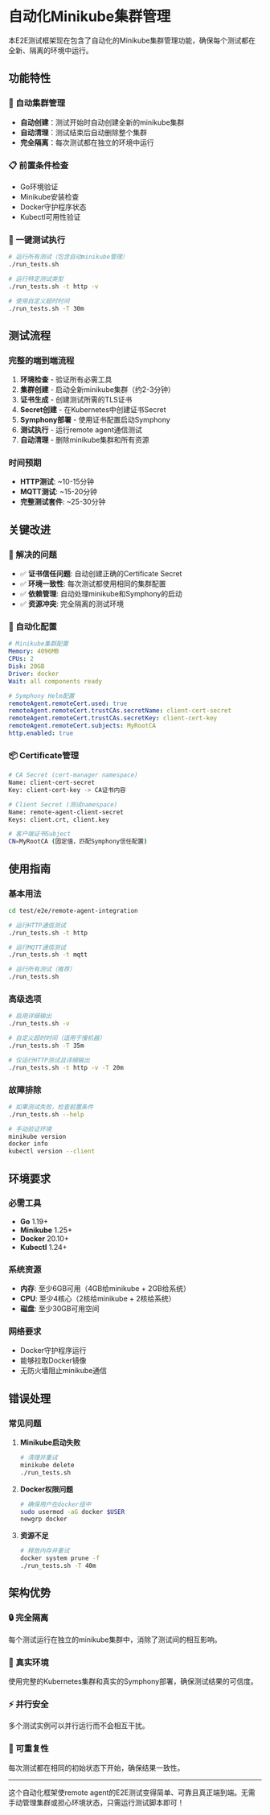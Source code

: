 # 自动化Minikube集群管理

本E2E测试框架现在包含了自动化的Minikube集群管理功能，确保每个测试都在全新、隔离的环境中运行。

## 功能特性

### 🔄 自动集群管理
- **自动创建**：测试开始时自动创建全新的minikube集群
- **自动清理**：测试结束后自动删除整个集群
- **完全隔离**：每次测试都在独立的环境中运行

### 📋 前置条件检查
- Go环境验证
- Minikube安装检查
- Docker守护程序状态
- Kubectl可用性验证

### 🚀 一键测试执行
```bash
# 运行所有测试（包含自动minikube管理）
./run_tests.sh

# 运行特定测试类型
./run_tests.sh -t http -v

# 使用自定义超时时间
./run_tests.sh -T 30m
```

## 测试流程

### 完整的端到端流程
1. **环境检查** - 验证所有必需工具
2. **集群创建** - 启动全新minikube集群（约2-3分钟）
3. **证书生成** - 创建测试所需的TLS证书
4. **Secret创建** - 在Kubernetes中创建证书Secret
5. **Symphony部署** - 使用证书配置启动Symphony
6. **测试执行** - 运行remote agent通信测试
7. **自动清理** - 删除minikube集群和所有资源

### 时间预期
- **HTTP测试**: ~10-15分钟
- **MQTT测试**: ~15-20分钟
- **完整测试套件**: ~25-30分钟

## 关键改进

### 🎯 解决的问题
- ✅ **证书信任问题**: 自动创建正确的Certificate Secret
- ✅ **环境一致性**: 每次测试都使用相同的集群配置
- ✅ **依赖管理**: 自动处理minikube和Symphony的启动
- ✅ **资源冲突**: 完全隔离的测试环境

### 🔧 自动化配置
```yaml
# Minikube集群配置
Memory: 4096MB
CPUs: 2
Disk: 20GB
Driver: docker
Wait: all components ready

# Symphony Helm配置
remoteAgent.remoteCert.used: true
remoteAgent.remoteCert.trustCAs.secretName: client-cert-secret
remoteAgent.remoteCert.trustCAs.secretKey: client-cert-key  
remoteAgent.remoteCert.subjects: MyRootCA
http.enabled: true
```

### 📦 Certificate管理
```bash
# CA Secret (cert-manager namespace)
Name: client-cert-secret
Key: client-cert-key -> CA证书内容

# Client Secret (测试namespace)  
Name: remote-agent-client-secret
Keys: client.crt, client.key

# 客户端证书Subject
CN=MyRootCA (固定值，匹配Symphony信任配置)
```

## 使用指南

### 基本用法
```bash
cd test/e2e/remote-agent-integration

# 运行HTTP通信测试
./run_tests.sh -t http

# 运行MQTT通信测试
./run_tests.sh -t mqtt

# 运行所有测试（推荐）
./run_tests.sh
```

### 高级选项
```bash
# 启用详细输出
./run_tests.sh -v

# 自定义超时时间（适用于慢机器）
./run_tests.sh -T 35m

# 仅运行HTTP测试且详细输出
./run_tests.sh -t http -v -T 20m
```

### 故障排除
```bash
# 如果测试失败，检查前置条件
./run_tests.sh --help

# 手动验证环境
minikube version
docker info
kubectl version --client
```

## 环境要求

### 必需工具
- **Go** 1.19+
- **Minikube** 1.25+
- **Docker** 20.10+
- **Kubectl** 1.24+

### 系统资源
- **内存**: 至少6GB可用（4GB给minikube + 2GB给系统）
- **CPU**: 至少4核心（2核给minikube + 2核给系统）
- **磁盘**: 至少30GB可用空间

### 网络要求
- Docker守护程序运行
- 能够拉取Docker镜像
- 无防火墙阻止minikube通信

## 错误处理

### 常见问题

1. **Minikube启动失败**
   ```bash
   # 清理并重试
   minikube delete
   ./run_tests.sh
   ```

2. **Docker权限问题**
   ```bash
   # 确保用户在docker组中
   sudo usermod -aG docker $USER
   newgrp docker
   ```

3. **资源不足**
   ```bash
   # 释放内存并重试
   docker system prune -f
   ./run_tests.sh -T 40m
   ```

## 架构优势

### 🔒 完全隔离
每个测试运行在独立的minikube集群中，消除了测试间的相互影响。

### 🎯 真实环境
使用完整的Kubernetes集群和真实的Symphony部署，确保测试结果的可信度。

### ⚡ 并行安全
多个测试实例可以并行运行而不会相互干扰。

### 🔄 可重复性
每次测试都在相同的初始状态下开始，确保结果一致性。

---

这个自动化框架使remote agent的E2E测试变得简单、可靠且真正端到端。无需手动管理集群或担心环境状态，只需运行测试脚本即可！
